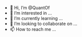 - 👋 Hi, I’m @QuantOf
- 👀 I’m interested in ...
- 🌱 I’m currently learning ...
- 💞️ I’m looking to collaborate on ...
- 📫 How to reach me ...

<!---
QuantOf/QuantOf is a ✨ special ✨ repository because its `README.md` (this file) appears on your GitHub profile.
You can click the Preview link to take a look at your changes.
--->

